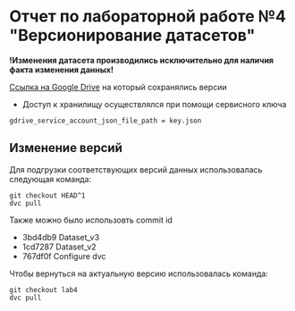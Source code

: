 # Отчет по лабораторной работе №4 "Версионирование датасетов"

**!Изменения датасета производились исключительно для наличия факта изменения данных!**

[Ссылка на Google Drive](https://drive.google.com/drive/folders/1viWbEFGHz-Qufv7V0EX6EyLtxoqHzYF4) на который сохранялись версии
* Доступ к хранилищу осуществлялся при помощи сервисного ключа
```
gdrive_service_account_json_file_path = key.json
```

## Изменение версий
Для подгрузки соответствующих версий данных использовалась следующая команда:
```
git checkout HEAD^1
dvc pull
```

Также можно было использовть commit id
- ﻿3bd4db9 Dataset_v3
- 1cd7287 Dataset_v2
- 767df0f Configure dvc

Чтобы вернуться на актуальную версию использовалась команда:
```
git checkout lab4
dvc pull
```
